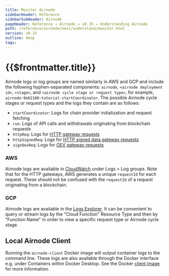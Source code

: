 ```yaml
---
title: Monitor Airnode
sidebarHeader: Reference
sidebarSubHeader: Airnode
pageHeader: Reference → Airnode → v0.15 → Understanding Airnode
path: /reference/airnode/next/understand/monitor.html
version: v0.15
outline: deep
tags:
---
```


<VersionWarning/>

<PageHeader/>

<SearchHighlight/>

<FlexStartTag/>

# {{$frontmatter.title}}

Airnode logs or log groups are named similarly in AWS and GCP and include the
following hyphen-separated components: `airnode`, `<airnode deployment id>`,
`<stage>`, and `<airnode cycle stage or request type>`, for example,
`airnode-9e62180-tutorial-startCoordinator`. The possible Airnode cycle stages
or request types and the logs they contain are as follows:

- `startCoordinator`: Logs for chain provider initialization and request
  fetching
- `run`: Logs of API calls and withdrawals originating from blockchain requests
- `httpReq`: Logs for
  [HTTP gateway requests](/reference/airnode/next/understand/http-gateways.md#http-gateway)
- `httpSignedReq`: Logs for
  [HTTP signed data gateway requests](/reference/airnode/next/understand/http-gateways.md)
- `signOevReq`: Logs for
  [OEV gateway requests](/reference/airnode/next/understand/oev-gateway.md)

### AWS

Airnode logs are available in
[CloudWatch](https://console.aws.amazon.com/cloudwatch) under Logs > Log groups.
Note that for the HTTP gateways, AWS generates a unique `requestId` for each
request. These should not be confused with the `requestId` of a request
originating from a blockchain.

### GCP

Airnode logs are available in the
[Logs Explorer](https://console.cloud.google.com/logs/). It can be convenient to
query or stream logs by the "Cloud Function" Resource Type and then by "Function
Name" in order to view a specific request type or Airnode cycle stage.

## Local Airnode Client

Running the `airnode-client` Docker image will output container logs to the
command line. These logs are also available through the Docker interface e.g.
under Containers within Docker Desktop. See the Docker
[client image](/reference/airnode/next/docker/client-image.md) for more
information.

<FlexEndTag/>
